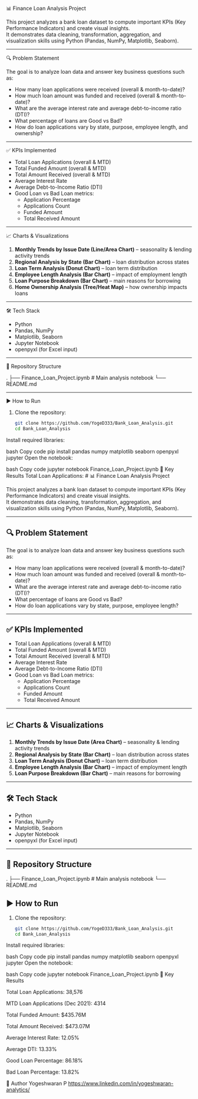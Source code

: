 📊 Finance Loan Analysis Project

This project analyzes a bank loan dataset to compute important KPIs (Key Performance Indicators) and create visual insights.  
It demonstrates data cleaning, transformation, aggregation, and visualization skills using Python (Pandas, NumPy, Matplotlib, Seaborn).

---

🔍 Problem Statement

The goal is to analyze loan data and answer key business questions such as:
- How many loan applications were received (overall & month-to-date)?
- How much loan amount was funded and received (overall & month-to-date)?
- What are the average interest rate and average debt-to-income ratio (DTI)?
- What percentage of loans are Good vs Bad?
- How do loan applications vary by state, purpose, employee length, and ownership?

---

✅ KPIs Implemented

- Total Loan Applications (overall & MTD)  
- Total Funded Amount (overall & MTD)  
- Total Amount Received (overall & MTD)  
- Average Interest Rate  
- Average Debt-to-Income Ratio (DTI)  
- Good Loan vs Bad Loan metrics:
  - Application Percentage
  - Applications Count
  - Funded Amount
  - Total Received Amount  

---

📈 Charts & Visualizations

1. **Monthly Trends by Issue Date (Line/Area Chart)** – seasonality & lending activity trends  
2. **Regional Analysis by State (Bar Chart)** – loan distribution across states  
3. **Loan Term Analysis (Donut Chart)** – loan term distribution  
4. **Employee Length Analysis (Bar Chart)** – impact of employment length  
5. **Loan Purpose Breakdown (Bar Chart)** – main reasons for borrowing  
6. **Home Ownership Analysis (Tree/Heat Map)** – how ownership impacts loans  

---

🛠 Tech Stack

- Python  
- Pandas, NumPy  
- Matplotlib, Seaborn  
- Jupyter Notebook  
- openpyxl (for Excel input)

---

📂 Repository Structure

.
├── Finance_Loan_Project.ipynb # Main analysis notebook
└── README.md

---

▶️ How to Run

1. Clone the repository:
   ```bash
   git clone https://github.com/YogeD333/Bank_Loan_Analysis.git
   cd Bank_Loan_Analysis
Install required libraries:

bash
Copy code
pip install pandas numpy matplotlib seaborn openpyxl jupyter
Open the notebook:

bash
Copy code
jupyter notebook Finance_Loan_Project.ipynb
📌 Key Results 
Total Loan Applications: # 📊 Finance Loan Analysis Project

This project analyzes a bank loan dataset to compute important KPIs (Key Performance Indicators) and create visual insights.  
It demonstrates data cleaning, transformation, aggregation, and visualization skills using Python (Pandas, NumPy, Matplotlib, Seaborn).

---

## 🔍 Problem Statement

The goal is to analyze loan data and answer key business questions such as:
- How many loan applications were received (overall & month-to-date)?
- How much loan amount was funded and received (overall & month-to-date)?
- What are the average interest rate and average debt-to-income ratio (DTI)?
- What percentage of loans are Good vs Bad?
- How do loan applications vary by state, purpose, employee length?
---

## ✅ KPIs Implemented

- Total Loan Applications (overall & MTD)  
- Total Funded Amount (overall & MTD)  
- Total Amount Received (overall & MTD)  
- Average Interest Rate  
- Average Debt-to-Income Ratio (DTI)  
- Good Loan vs Bad Loan metrics:
  - Application Percentage
  - Applications Count
  - Funded Amount
  - Total Received Amount  

---

## 📈 Charts & Visualizations

1. **Monthly Trends by Issue Date (Area Chart)** – seasonality & lending activity trends  
2. **Regional Analysis by State (Bar Chart)** – loan distribution across states  
3. **Loan Term Analysis (Donut Chart)** – loan term distribution  
4. **Employee Length Analysis (Bar Chart)** – impact of employment length  
5. **Loan Purpose Breakdown (Bar Chart)** – main reasons for borrowing   

---

## 🛠 Tech Stack

- Python  
- Pandas, NumPy  
- Matplotlib, Seaborn  
- Jupyter Notebook  
- openpyxl (for Excel input)

---

## 📂 Repository Structure

.
├── Finance_Loan_Project.ipynb # Main analysis notebook
└── README.md

## ▶️ How to Run

1. Clone the repository:
   ```bash
   git clone https://github.com/YogeD333/Bank_Loan_Analysis.git
   cd Bank_Loan_Analysis
Install required libraries:

bash
Copy code
pip install pandas numpy matplotlib seaborn openpyxl jupyter
Open the notebook:

bash
Copy code
jupyter notebook Finance_Loan_Project.ipynb
📌 Key Results 

Total Loan Applications: 38,576

MTD Loan Applications (Dec 2021): 4314

Total Funded Amount: $435.76M

Total Amount Received: $473.07M

Average Interest Rate: 12.05%

Average DTI: 13.33%

Good Loan Percentage: 86.18%

Bad Loan Percentage: 13.82%

👤 Author
Yogeshwaran P
https://www.linkedin.com/in/yogeshwaran-analytics/
